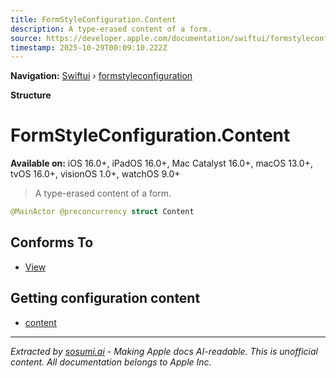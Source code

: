 ```yaml
---
title: FormStyleConfiguration.Content
description: A type-erased content of a form.
source: https://developer.apple.com/documentation/swiftui/formstyleconfiguration/content-swift.struct
timestamp: 2025-10-29T00:09:10.222Z
---
```


**Navigation:** [Swiftui](/documentation/swiftui) › [formstyleconfiguration](/documentation/swiftui/formstyleconfiguration)

**Structure**

# FormStyleConfiguration.Content

**Available on:** iOS 16.0+, iPadOS 16.0+, Mac Catalyst 16.0+, macOS 13.0+, tvOS 16.0+, visionOS 1.0+, watchOS 9.0+

> A type-erased content of a form.

```swift
@MainActor @preconcurrency struct Content
```

## Conforms To

- [View](/documentation/swiftui/view)

## Getting configuration content

- [content](/documentation/swiftui/formstyleconfiguration/content-swift.property)

---

*Extracted by [sosumi.ai](https://sosumi.ai) - Making Apple docs AI-readable.*
*This is unofficial content. All documentation belongs to Apple Inc.*
